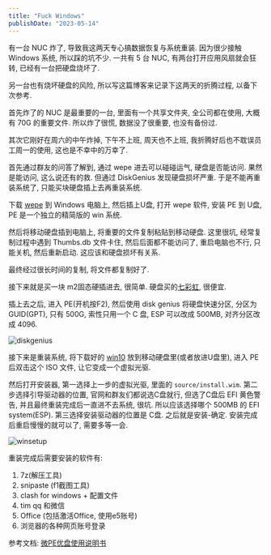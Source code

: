 ```yaml
---
title: "Fuck Windows"
publishDate: "2023-05-14"
---
```


有一台 NUC 炸了, 导致我这两天专心搞数据恢复与系统重装. 因为很少接触 Windows 系统, 所以踩的坑不少. 一共有 5 台 NUC, 有两台打开应用风扇就会狂转, 已经有一台把硬盘烧坏了.

另一台也有烧坏硬盘的风险, 所以写这篇博客来记录下这两天的折腾过程, 以备下次参考.

首先炸了的 NUC 是最重要的一台, 里面有一个共享文件夹, 全公司都在使用, 大概有 70G 的重要文件. 所以炸了很慌, 数据没了很重要, 也没有备份过.

其次它刚好在周六的中午炸掉, 下午不上班, 周天也不上班, 我折腾好后也不耽误员工周一的使用, 这也是不幸中的万幸了.

首先通过群友的问答了解到, 通过 wepe 进去可以碰碰运气, 硬盘是否能访问. 果然是能访问, 这么说还有的救. 但通过 DiskGenius 发现硬盘损坏严重. 于是不能再重装系统了, 只能买块硬盘插上去再重装系统.

下载 [wepe](https://www.wepe.com.cn/download.html) 到 Windows 电脑上, 然后插上U盘, 打开 wepe 软件, 安装 PE 到 U盘, PE 是一个独立的精简版的 win 系统.

然后将移动硬盘插到电脑上, 将重要的文件复制粘贴到移动硬盘. 这里很坑, 经常复制过程中遇到 Thumbs.db 文件卡住, 然后后面都不能访问了, 重启电脑也不行, 只能关机, 然后重新启动. 这应该和硬盘损坏有关系.

最终经过很长时间的复制, 将文件都复制好了.

接下来就是买一块 m2固态硬插进去, 很简单. 硬盘买的[七彩虹](https://item.m.jd.com/product/100004898713.html?&utm_source=iosapp&utm_medium=appshare&utm_campaign=t_335139774&utm_term=CopyURL&ad_od=share&gx=RnAomTM2bTfeyZ1E_YR2Cc61RbgU3PQ&gxd=RnAow2NYbTXfyZ8S_oAhVb9ySNnfnTcszlrYuuwvjs8d9nFxuk26y6sk7VsaK1I), 很便宜.

插上去之后, 进入 PE(开机按F2), 然后使用 disk genius 将硬盘快速分区, 分区为 GUID(GPT), 只有 500G, 索性只用一个 C 盘, ESP 可以改成 500MB, 对齐分区改成 4096.

![diskgenius](diskgenius.png)

接下来是重装系统, 将下载好的 [win10](https://p.qwq.mx/Aliyundrive/Mirrors) 放到移动硬盘里(或者放进U盘里), 进入 PE 后双击这个 ISO 文件, 让它变成一个虚拟光驱. 

然后打开安装器, 第一选择上一步的虚拟光驱, 里面的 `source/install.wim`. 第二步选择引导驱动器的位置, 官网和群友们都说选C盘就行, 但选了C盘后 EFI 黄色警告, 并且最终重装完成后一直进不去系统, 很坑. 所以应该选择哪个 500MB 的 EFI system(ESP). 第三选择安装驱动器的位置是 C盘. 之后就是安装-确定. 安装完成后重启慢慢的就可以了, 需要多等一会.

![winsetup](winsetup.png)

重装完成后需要安装的软件有:

1. 7z(解压工具)
2. snipaste (f1截图工具)
3. clash for windows + 配置文件
4. tim qq 和微信
5. Office (包括激活Office, 使用e5账号)
6. 浏览器的各种网页账号登录

参考文档: [微PE优盘使用说明书](https://www.wepe.com.cn/ubook/)

